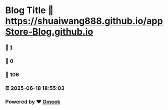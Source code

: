 # Blog Title :link: https://shuaiwang888.github.io/appStore-Blog.github.io 
### :page_facing_up: [1](https://shuaiwang888.github.io/appStore-Blog.github.io/tag.html) 
### :speech_balloon: 0 
### :hibiscus: 106 
### :alarm_clock: 2025-06-18 18:55:03 
### Powered by :heart: [Gmeek](https://github.com/Meekdai/Gmeek)
